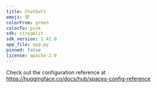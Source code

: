 ```yaml
---
title: Chatbot1
emoji: 😻
colorFrom: green
colorTo: pink
sdk: streamlit
sdk_version: 1.42.0
app_file: app.py
pinned: false
license: apache-2.0
---
```


Check out the configuration reference at https://huggingface.co/docs/hub/spaces-config-reference

